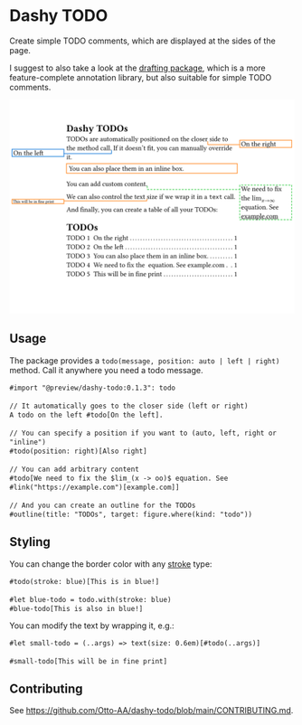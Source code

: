 # Dashy TODO

Create simple TODO comments, which are displayed at the sides of the page.

I suggest to also take a look at the [drafting package](https://typst.app/universe/package/drafting), which is a more feature-complete annotation library, but also suitable for simple TODO comments.

![Screenshot](example.svg)

## Usage

The package provides a `todo(message, position: auto | left | right)` method. Call it anywhere you need a todo message.

```typst
#import "@preview/dashy-todo:0.1.3": todo

// It automatically goes to the closer side (left or right)
A todo on the left #todo[On the left].

// You can specify a position if you want to (auto, left, right or "inline")
#todo(position: right)[Also right]

// You can add arbitrary content
#todo[We need to fix the $lim_(x -> oo)$ equation. See #link("https://example.com")[example.com]]

// And you can create an outline for the TODOs
#outline(title: "TODOs", target: figure.where(kind: "todo"))
```

## Styling

You can change the border color with any [stroke](https://typst.app/docs/reference/visualize/stroke/) type:

```
#todo(stroke: blue)[This is in blue!]

#let blue-todo = todo.with(stroke: blue)
#blue-todo[This is also in blue!]
```

You can modify the text by wrapping it, e.g.:

```
#let small-todo = (..args) => text(size: 0.6em)[#todo(..args)]

#small-todo[This will be in fine print]
```

## Contributing

See https://github.com/Otto-AA/dashy-todo/blob/main/CONTRIBUTING.md.
